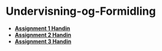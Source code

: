 # Undervisning-og-Formidling

* **[Assignment 1 Handin](https://github.com/Hold-Krykke-BA/Undervisning-og-Formidling/tree/main/Assignment1_Stenography)**  
* **[Assignment 2 Handin](https://github.com/Hold-Krykke-BA/Undervisning-og-Formidling/tree/main/Assignment2_LaTeX)**  
* **[Assignment 3 Handin](https://github.com/Hold-Krykke-BA/Undervisning-og-Formidling/tree/main/Assignment3_Optimization)**